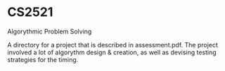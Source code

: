 # CS2521
Algorythmic Problem Solving

A directory for a project that is described in assessment.pdf. The project involved a lot of algorythm design & creation, as well as devising testing strategies for the timing.
